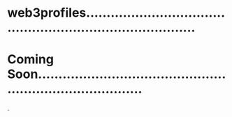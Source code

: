 # web3profiles................................................................................
# Coming Soon...............................................................................
.
